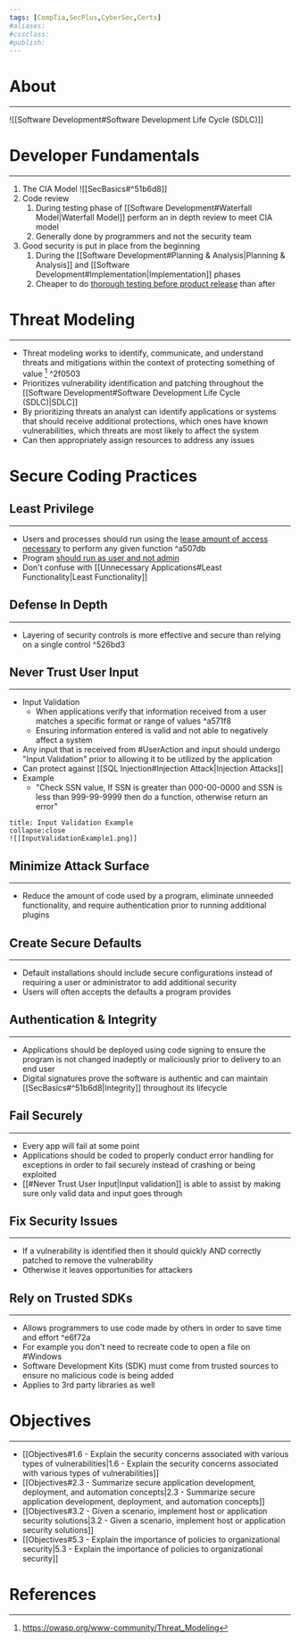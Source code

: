 ```yaml
---
tags: [CompTia,SecPlus,CyberSec,Certs]
#aliases:
#cssclass:
#publish:
---
```


# About
---
![[Software Development#Software Development Life Cycle (SDLC)]]

# Developer Fundamentals
---
1. The CIA Model ![[SecBasics#^51b6d8]]
2. Code review
	1. During testing phase of [[Software Development#Waterfall Model|Waterfall Model]] perform an in depth review to meet CIA model
	2. Generally done by programmers and not the security team
3. Good security is put in place from the beginning
	1. During the [[Software Development#Planning & Analysis|Planning & Analysis]] and [[Software Development#Implementation|Implementation]] phases
	2. Cheaper to do <u>thorough testing before product release</u> than after

# Threat Modeling
---
- Threat modeling works to identify, communicate, and understand threats and mitigations within the context of protecting something of value [^1] ^2f0503
- Prioritizes vulnerability identification and patching throughout the [[Software Development#Software Development Life Cycle (SDLC)|SDLC]]
- By prioritizing threats an analyst can identify applications or systems that should receive additional protections, which ones have known vulnerabilities, which threats are most likely to affect the system
- Can then appropriately assign resources to address any issues

# Secure Coding Practices

## Least Privilege
---
- Users and processes should run using the <u>lease amount of access necessary</u> to perform any given function ^a507db
- Program <u>should run as user and not admin</u>
- Don't confuse with [[Unnecessary Applications#Least Functionality|Least Functionality]]

## Defense In Depth
---
- Layering of security controls is more effective and secure than relying on a single control ^526bd3

## Never Trust User Input
---
- Input Validation
	- When applications verify that information received from a user matches a specific format or range of values ^a571f8
	- Ensuring information entered is valid and not able to negatively affect a system
- Any input that is received from #UserAction and input should undergo "Input Validation" prior to allowing it to be utilized by the application
- Can protect against [[SQL Injection#Injection Attack|Injection Attacks]]
- Example
	- "Check SSN value, If SSN is greater than 000-00-0000 and SSN is less than 999-99-9999 then do a function, otherwise return an error"

```ad-example
title: Input Validation Example
collapse:close
![[InputValidationExample1.png]]
```

## Minimize Attack Surface
---
- Reduce the amount of code used by a program, eliminate unneeded functionality, and require authentication prior to running additional plugins

## Create Secure Defaults
---
- Default installations should include secure configurations instead of requiring a user or administrator to add additional security
- Users will often accepts the defaults a program provides

## Authentication & Integrity
---
- Applications should be deployed using code signing to ensure the program is not changed inadeptly or maliciously prior to delivery to an end user
- Digital signatures prove the software is authentic and can maintain [[SecBasics#^51b6d8|Integrity]] throughout its lifecycle

## Fail Securely
---
- Every app will fail at some point
- Applications should be coded to properly conduct error handling for exceptions in order to fail securely instead of crashing or being exploited
- [[#Never Trust User Input|Input validation]] is able to assist by making sure only valid data and input goes through

## Fix Security Issues
---
 - If a vulnerability is identified then it should quickly AND correctly patched to remove the vulnerability
 - Otherwise it leaves opportunities for attackers

## Rely on Trusted SDKs
---
- Allows programmers to use code made by others in order to save time and effort ^e6f72a
- For example you don't need to recreate code to open a file on #Windows
- Software Development Kits (SDK) must come from trusted sources to ensure no malicious code is being added
- Applies to 3rd party libraries as well

# Objectives
---
- [[Objectives#1.6 - Explain the security concerns associated with various types of vulnerabilities|1.6 - Explain the security concerns associated with various types of vulnerabilities]]
- [[Objectives#2.3 - Summarize secure application development, deployment, and automation concepts|2.3 - Summarize secure application development, deployment, and automation concepts]]
- [[Objectives#3.2 - Given a scenario, implement host or application security solutions|3.2 - Given a scenario, implement host or application security solutions]]
- [[Objectives#5.3 - Explain the importance of policies to organizational security|5.3 - Explain the importance of policies to organizational security]]

# References

[^1]: https://owasp.org/www-community/Threat_Modeling